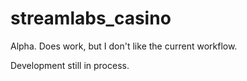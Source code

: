 # streamlabs_casino

Alpha. Does work, but I don't like the current workflow.

Development still in process.
